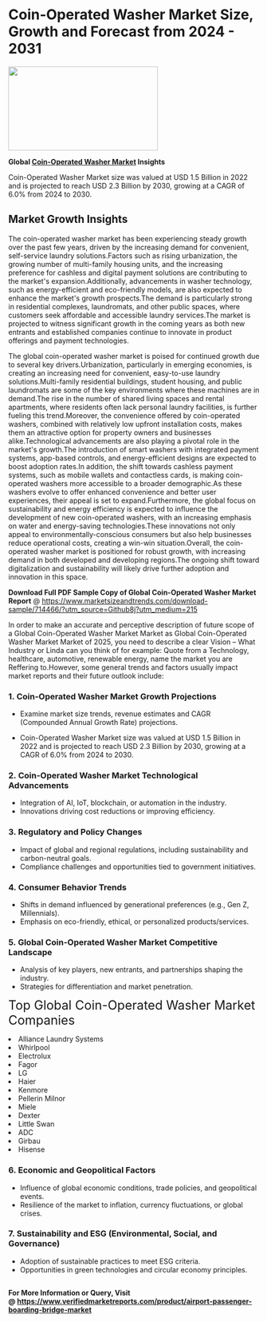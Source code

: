 <H1>Coin-Operated Washer Market Size, Growth and Forecast from 2024 - 2031</H1><img class="aligncenter size-medium wp-image-584254" src="https://thirdeyenews.in/wp-content/uploads/2024/09/Global-Market-Research-300x168.jpeg" alt="" width="300" height="168" /><p><strong>Global&nbsp;<a href="https://www.marketsizeandtrends.com/download-sample/714466/?utm_source=Github8j?utm_medium=215">Coin-Operated Washer Market</a> Insights</strong></p><p>Coin-Operated Washer Market size was valued at USD 1.5 Billion in 2022 and is projected to reach USD 2.3 Billion by 2030, growing at a CAGR of 6.0% from 2024 to 2030.</p><p><h2>Market Growth Insights</h2> <p>The coin-operated washer market has been experiencing steady growth over the past few years, driven by the increasing demand for convenient, self-service laundry solutions.Factors such as rising urbanization, the growing number of multi-family housing units, and the increasing preference for cashless and digital payment solutions are contributing to the market's expansion.Additionally, advancements in washer technology, such as energy-efficient and eco-friendly models, are also expected to enhance the market's growth prospects.The demand is particularly strong in residential complexes, laundromats, and other public spaces, where customers seek affordable and accessible laundry services.The market is projected to witness significant growth in the coming years as both new entrants and established companies continue to innovate in product offerings and payment technologies.</p> <p>The global coin-operated washer market is poised for continued growth due to several key drivers.Urbanization, particularly in emerging economies, is creating an increasing need for convenient, easy-to-use laundry solutions.Multi-family residential buildings, student housing, and public laundromats are some of the key environments where these machines are in demand.The rise in the number of shared living spaces and rental apartments, where residents often lack personal laundry facilities, is further fueling this trend.Moreover, the convenience offered by coin-operated washers, combined with relatively low upfront installation costs, makes them an attractive option for property owners and businesses alike.Technological advancements are also playing a pivotal role in the market's growth.The introduction of smart washers with integrated payment systems, app-based controls, and energy-efficient designs are expected to boost adoption rates.In addition, the shift towards cashless payment systems, such as mobile wallets and contactless cards, is making coin-operated washers more accessible to a broader demographic.As these washers evolve to offer enhanced convenience and better user experiences, their appeal is set to expand.Furthermore, the global focus on sustainability and energy efficiency is expected to influence the development of new coin-operated washers, with an increasing emphasis on water and energy-saving technologies.These innovations not only appeal to environmentally-conscious consumers but also help businesses reduce operational costs, creating a win-win situation.Overall, the coin-operated washer market is positioned for robust growth, with increasing demand in both developed and developing regions.The ongoing shift toward digitalization and sustainability will likely drive further adoption and innovation in this space.<p><span class=""><strong>Download Full PDF Sample Copy of Global Coin-Operated Washer Market Report</strong> @ <a href="https://www.marketsizeandtrends.com/download-sample/714466/?utm_source=Github8j?utm_medium=215" target="_blank">https://www.marketsizeandtrends.com/download-sample/714466/?utm_source=Github8j?utm_medium=215</a></span></p><p>In order to make an accurate and perceptive description of future scope of a Global&nbsp;Coin-Operated Washer Market Market as Global&nbsp;Coin-Operated Washer Market Market of 2025, you need to describe a clear Vision &ndash; What Industry or Linda can you think of for example: Quote from a Technology, healthcare, automotive, renewable energy, name the market you are Reffering to.However, some general trends and factors usually impact market reports and their future outlook include:</p><h3>1.&nbsp;<strong>Coin-Operated Washer Market Growth Projections</strong></h3><ul><li>Examine market size trends, revenue estimates and CAGR (Compounded Annual Growth Rate) projections.</li><li><p>Coin-Operated Washer Market size was valued at USD 1.5 Billion in 2022 and is projected to reach USD 2.3 Billion by 2030, growing at a CAGR of 6.0% from 2024 to 2030.</p></li></ul><h3>2.&nbsp;<strong>Coin-Operated Washer Market Technological Advancements</strong></h3><ul><li>Integration of AI, IoT, blockchain, or automation in the industry.</li><li>Innovations driving cost reductions or improving efficiency.</li></ul><h3>3.&nbsp;<strong>Regulatory and Policy Changes</strong></h3><ul><li>Impact of global and regional regulations, including sustainability and carbon-neutral goals.</li><li>Compliance challenges and opportunities tied to government initiatives.</li></ul><h3>4.&nbsp;<strong>Consumer Behavior Trends</strong></h3><ul><li>Shifts in demand influenced by generational preferences (e.g., Gen Z, Millennials).</li><li>Emphasis on eco-friendly, ethical, or personalized products/services.</li></ul><h3>5.&nbsp;<strong>Global Coin-Operated Washer Market Competitive Landscape</strong></h3><ul><li>Analysis of key players, new entrants, and partnerships shaping the industry.</li><li>Strategies for differentiation and market penetration.</li></ul><p data-pm-slice="1 1 []"><span style="color: inherit; font-family: inherit; font-size: 25px;">Top Global Coin-Operated Washer Market Companies</span></p><div class="" data-test-id=""><p><li>Alliance Laundry Systems</li><li> Whirlpool</li><li> Electrolux</li><li> Fagor</li><li> LG</li><li> Haier</li><li> Kenmore</li><li> Pellerin Milnor</li><li> Miele</li><li> Dexter</li><li> Little Swan</li><li> ADC</li><li> Girbau</li><li> Hisense</li></p></div><h3>6.&nbsp;<strong>Economic and Geopolitical Factors</strong></h3><ul><li>Influence of global economic conditions, trade policies, and geopolitical events.</li><li>Resilience of the market to inflation, currency fluctuations, or global crises.</li></ul><h3>7.&nbsp;<strong>Sustainability and ESG (Environmental, Social, and Governance)</strong></h3><ul><li>Adoption of sustainable practices to meet ESG criteria.</li><li>Opportunities in green technologies and circular economy principles.</li></ul><h2><strong style="font-size: 14px;">For More Information or Query, Visit @&nbsp;</strong><a style="background-color: #ffffff; font-size: 14px;" href="https://www.marketsizeandtrends.com/report/coin-operated-washer-market/" target="_blank">https://www.verifiedmarketreports.com/product/airport-passenger-boarding-bridge-market</a></h2>